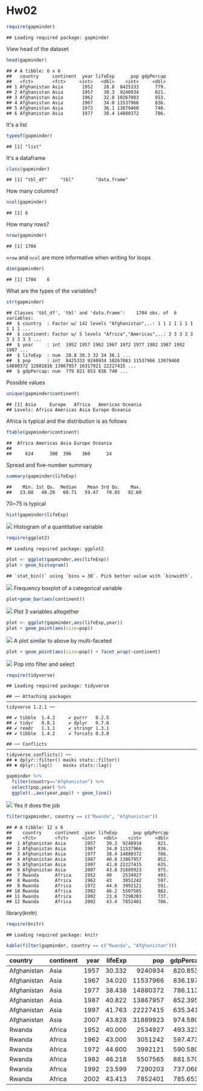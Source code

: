 Hw02
================

``` r
require(gapminder)
```

    ## Loading required package: gapminder

View head of the dataset

``` r
head(gapminder)
```

    ## # A tibble: 6 x 6
    ##   country     continent  year lifeExp      pop gdpPercap
    ##   <fct>       <fct>     <int>   <dbl>    <int>     <dbl>
    ## 1 Afghanistan Asia       1952    28.8  8425333      779.
    ## 2 Afghanistan Asia       1957    30.3  9240934      821.
    ## 3 Afghanistan Asia       1962    32.0 10267083      853.
    ## 4 Afghanistan Asia       1967    34.0 11537966      836.
    ## 5 Afghanistan Asia       1972    36.1 13079460      740.
    ## 6 Afghanistan Asia       1977    38.4 14880372      786.

It's a list

``` r
typeof(gapminder)
```

    ## [1] "list"

It's a dataframe

``` r
class(gapminder)
```

    ## [1] "tbl_df"     "tbl"        "data.frame"

How many columns?

``` r
ncol(gapminder)
```

    ## [1] 6

How many rows?

``` r
nrow(gapminder)
```

    ## [1] 1704

`nrow` and `ncol` are more informative when writing for loops

``` r
dim(gapminder)
```

    ## [1] 1704    6

What are the types of the variables?

``` r
str(gapminder)
```

    ## Classes 'tbl_df', 'tbl' and 'data.frame':    1704 obs. of  6 variables:
    ##  $ country  : Factor w/ 142 levels "Afghanistan",..: 1 1 1 1 1 1 1 1 1 1 ...
    ##  $ continent: Factor w/ 5 levels "Africa","Americas",..: 3 3 3 3 3 3 3 3 3 3 ...
    ##  $ year     : int  1952 1957 1962 1967 1972 1977 1982 1987 1992 1997 ...
    ##  $ lifeExp  : num  28.8 30.3 32 34 36.1 ...
    ##  $ pop      : int  8425333 9240934 10267083 11537966 13079460 14880372 12881816 13867957 16317921 22227415 ...
    ##  $ gdpPercap: num  779 821 853 836 740 ...

Possible values

``` r
unique(gapminder$continent)
```

    ## [1] Asia     Europe   Africa   Americas Oceania 
    ## Levels: Africa Americas Asia Europe Oceania

Africa is typical and the distribution is as follows

``` r
ftable(gapminder$continent)
```

    ##  Africa Americas Asia Europe Oceania
    ##                                     
    ##     624      300  396    360      24

Spread and five-number summary

``` r
summary(gapminder$lifeExp)
```

    ##    Min. 1st Qu.  Median    Mean 3rd Qu.    Max. 
    ##   23.60   48.20   60.71   59.47   70.85   82.60

70~75 is typical

``` r
hist(gapminder$lifeExp)
```

![](hw02_files/figure-markdown_github/unnamed-chunk-11-1.png) Histogram of a quantitative variable

``` r
require(ggplot2)
```

    ## Loading required package: ggplot2

``` r
plot <- ggplot(gapminder,aes(lifeExp))
plot + geom_histogram()
```

    ## `stat_bin()` using `bins = 30`. Pick better value with `binwidth`.

![](hw02_files/figure-markdown_github/unnamed-chunk-12-1.png) Frequency boxplot of a categorical variable

``` r
plot+geom_bar(aes(continent))
```

![](hw02_files/figure-markdown_github/unnamed-chunk-13-1.png) Plot 3 variables altogether

``` r
plot <- ggplot(gapminder,aes(lifeExp,year))
plot + geom_point(aes(size=pop))
```

![](hw02_files/figure-markdown_github/unnamed-chunk-14-1.png) A plot similar to above by multi-faceted

``` r
plot + geom_point(aes(size=pop)) + facet_wrap(~continent)
```

![](hw02_files/figure-markdown_github/unnamed-chunk-15-1.png) Pop into filter and select

``` r
require(tidyverse)
```

    ## Loading required package: tidyverse

    ## ── Attaching packages ───────────────────────────────────────────────────────────────────────────────────── tidyverse 1.2.1 ──

    ## ✔ tibble  1.4.2     ✔ purrr   0.2.5
    ## ✔ tidyr   0.8.1     ✔ dplyr   0.7.6
    ## ✔ readr   1.1.1     ✔ stringr 1.3.1
    ## ✔ tibble  1.4.2     ✔ forcats 0.3.0

    ## ── Conflicts ──────────────────────────────────────────────────────────────────────────────────────── tidyverse_conflicts() ──
    ## ✖ dplyr::filter() masks stats::filter()
    ## ✖ dplyr::lag()    masks stats::lag()

``` r
gapminder %>%
  filter(country=="Afghanistan") %>% 
  select(pop,year) %>% 
  ggplot(.,aes(year,pop)) + geom_line()
```

![](hw02_files/figure-markdown_github/unnamed-chunk-16-1.png) Yes it does the job

``` r
filter(gapminder, country == c("Rwanda", "Afghanistan"))
```

    ## # A tibble: 12 x 6
    ##    country     continent  year lifeExp      pop gdpPercap
    ##    <fct>       <fct>     <int>   <dbl>    <int>     <dbl>
    ##  1 Afghanistan Asia       1957    30.3  9240934      821.
    ##  2 Afghanistan Asia       1967    34.0 11537966      836.
    ##  3 Afghanistan Asia       1977    38.4 14880372      786.
    ##  4 Afghanistan Asia       1987    40.8 13867957      852.
    ##  5 Afghanistan Asia       1997    41.8 22227415      635.
    ##  6 Afghanistan Asia       2007    43.8 31889923      975.
    ##  7 Rwanda      Africa     1952    40    2534927      493.
    ##  8 Rwanda      Africa     1962    43    3051242      597.
    ##  9 Rwanda      Africa     1972    44.6  3992121      591.
    ## 10 Rwanda      Africa     1982    46.2  5507565      882.
    ## 11 Rwanda      Africa     1992    23.6  7290203      737.
    ## 12 Rwanda      Africa     2002    43.4  7852401      786.

library(knitr)

``` r
require(knitr)
```

    ## Loading required package: knitr

``` r
kable(filter(gapminder, country == c("Rwanda", "Afghanistan")))
```

| country     | continent |  year|  lifeExp|       pop|  gdpPercap|
|:------------|:----------|-----:|--------:|---------:|----------:|
| Afghanistan | Asia      |  1957|   30.332|   9240934|   820.8530|
| Afghanistan | Asia      |  1967|   34.020|  11537966|   836.1971|
| Afghanistan | Asia      |  1977|   38.438|  14880372|   786.1134|
| Afghanistan | Asia      |  1987|   40.822|  13867957|   852.3959|
| Afghanistan | Asia      |  1997|   41.763|  22227415|   635.3414|
| Afghanistan | Asia      |  2007|   43.828|  31889923|   974.5803|
| Rwanda      | Africa    |  1952|   40.000|   2534927|   493.3239|
| Rwanda      | Africa    |  1962|   43.000|   3051242|   597.4731|
| Rwanda      | Africa    |  1972|   44.600|   3992121|   590.5807|
| Rwanda      | Africa    |  1982|   46.218|   5507565|   881.5706|
| Rwanda      | Africa    |  1992|   23.599|   7290203|   737.0686|
| Rwanda      | Africa    |  2002|   43.413|   7852401|   785.6538|
